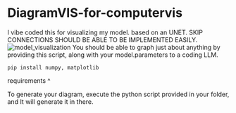 # DiagramVIS-for-computervis
I vibe coded this for visualizing my model. based on an UNET. SKIP CONNECTIONS SHOULD BE ABLE TO BE IMPLEMENTED EASILY.
![model_visualization](https://github.com/user-attachments/assets/055ee05c-982b-441e-ab44-7601c57519d7)
You should be able to graph just about anything by providing this script, along with your model.parameters to a coding LLM.
```
pip install numpy, matplotlib
```
requirements ^

To generate your diagram, execute the python script provided in your folder, and It will generate it in there.
